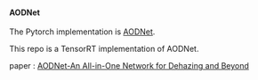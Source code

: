 #### AODNet
The Pytorch implementation is [AODNet](https://github.com/weberwcwei/AODnet-by-pytorch).

This repo is a TensorRT implementation of AODNet.

paper : [AODNet-An All-in-One Network for Dehazing and Beyond](https://arxiv.org/pdf/1707.06543)
